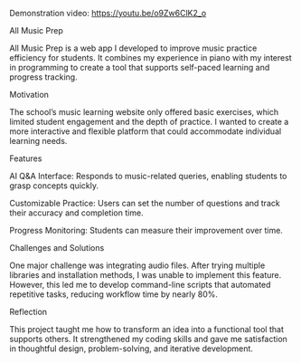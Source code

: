 Demonstration video: https://youtu.be/o9Zw6ClK2_o

All Music Prep

All Music Prep is a web app I developed to improve music practice efficiency for students. It combines my experience in piano with my interest in programming to create a tool that supports self-paced learning and progress tracking.

Motivation

The school’s music learning website only offered basic exercises, which limited student engagement and the depth of practice. I wanted to create a more interactive and flexible platform that could accommodate individual learning needs.

Features

AI Q&A Interface: Responds to music-related queries, enabling students to grasp concepts quickly.

Customizable Practice: Users can set the number of questions and track their accuracy and completion time.

Progress Monitoring: Students can measure their improvement over time.

Challenges and Solutions

One major challenge was integrating audio files. After trying multiple libraries and installation methods, I was unable to implement this feature. However, this led me to develop command-line scripts that automated repetitive tasks, reducing workflow time by nearly 80%.

Reflection

This project taught me how to transform an idea into a functional tool that supports others. It strengthened my coding skills and gave me satisfaction in thoughtful design, problem-solving, and iterative development.
